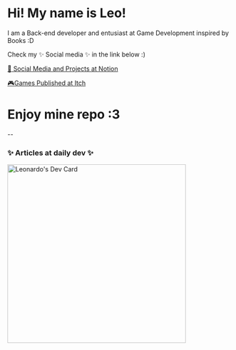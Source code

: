 <h1> Hi! My name is Leo! </h1>


<p> I am a Back-end developer and entusiast at Game Development inspired by Books :D </p>
<p>Check my ✨ Social media ✨ in the link below :) </p>
<a href="https://geode-bosworth-40b.notion.site/Home-638b871db3c349099d89871f8e32067e?pvs=4"> <span>📼</span> Social Media and Projects at Notion<a>

<a href="https://meneghin.itch.io/"><span>🎮</span>Games Published at Itch</a>
<h1> Enjoy mine repo :3</h1>


--
<h3> ✨ Articles at daily dev ✨ </h3>
<a href="https://app.daily.dev/meneleo42"><img src="https://api.daily.dev/devcards/7297555f013c4401a36fac94bcbfd0c8.png?r=1ia" width="400" alt="Leonardo's Dev Card"/></a>
